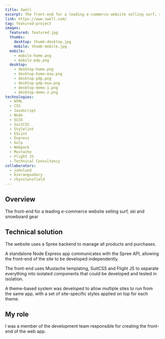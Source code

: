 ```yaml
---
title: Swell
excerpt: The front-end for a leading e-commerce website selling surf, ski and snowboard gear
link: https://www.swell.com/
tag: featured-project
images:
  featured: featured.jpg
  thumbs:
    desktop: thumb-desktop.jpg
    mobile: thumb-mobile.jpg
  mobile:
    - mobile-home.png
    - mobile-pdp.png
  desktop:
    - desktop-home.png
    - desktop-home-msw.png
    - desktop-pdp.png
    - desktop-pdp-msw.png
    - desktop-demo-1.png
    - desktop-demo-2.png
technologies:
  - HTML
  - CSS
  - JavaScript
  - Node
  - SCSS
  - SuitCSS
  - Stylelint
  - ESLint
  - Express
  - Gulp
  - Webpack
  - Mustache
  - Flight JS
  - Technical Consultancy
collaborators:
  - johnlund
  - kierangoodary
  - rhysstansfield
---
```


## Overview

The front-end for a leading e-commerce website selling surf, ski and snowboard gear


## Technical solution

The website uses a Spree backend to manage all products and purchases.

A standalone Node Express app communicates with the Spree API, allowing the front-end of the site to be developed independently.

The front-end uses Mustache templating, SuitCSS and Flight JS to separate everything into isolated components that could be developed and tested in isolation.

A theme-based system was developed to allow multiple sites to run from the same app, with a set of site-specific styles applied on top for each theme.


## My role

I was a member of the development team responsible for creating the front-end of the web app.

